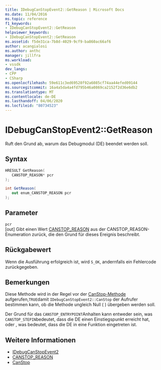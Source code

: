 ```yaml
---
title: IDebugCanStopEvent2::GetReason | Microsoft Docs
ms.date: 11/04/2016
ms.topic: reference
f1_keywords:
- IDebugCanStopEvent2::GetReason
helpviewer_keywords:
- IDebugCanStopEvent2::GetReason
ms.assetid: f5de31ca-7b8d-4029-9cf9-ba860ac66af6
author: acangialosi
ms.author: anthc
manager: jillfra
ms.workload:
- vssdk
dev_langs:
- CPP
- CSharp
ms.openlocfilehash: 59e611c3ed69528f92a6085cf74aa44efed09144
ms.sourcegitcommit: 16a4a5da4a4fd795b46a0869ca2152f2d36e6db2
ms.translationtype: MT
ms.contentlocale: de-DE
ms.lasthandoff: 04/06/2020
ms.locfileid: "80734523"
---
```

# <a name="idebugcanstopevent2getreason"></a>IDebugCanStopEvent2::GetReason
Ruft den Grund ab, warum das Debugmodul (DE) beendet werden soll.

## <a name="syntax"></a>Syntax

```cpp
HRESULT GetReason( 
   CANSTOP_REASON* pcr
);
```

```csharp
int GetReason( 
   out enum_CANSTOP_REASON pcr
);
```

## <a name="parameters"></a>Parameter
`pcr`\
[out] Gibt einen Wert [CANSTOP_REASON](../../../extensibility/debugger/reference/canstop-reason.md) aus der CANSTOP_REASON-Enumeration zurück, die den Grund für dieses Ereignis beschreibt.

## <a name="return-value"></a>Rückgabewert
 Wenn die Ausführung erfolgreich ist, wird `S_OK`, andernfalls ein Fehlercode zurückgegeben.

## <a name="remarks"></a>Bemerkungen
 Diese Methode wird in der Regel vor der [CanStop-Methode](../../../extensibility/debugger/reference/idebugcanstopevent2-canstop.md) aufgerufen,`TRUE`damit `IDebugCanStopEvent2::CanStop` der Aufrufer bestimmen kann, ob die Methode ungleich Null ( ) übergeben werden soll.

 Der Grund für das `CANSTOP_ENTRYPOINT`Anhalten kann entweder sein, was `CANSTOP_STEPIN`bedeutet, dass die DE einen Einstiegspunkt erreicht hat, oder , was bedeutet, dass die DE in eine Funktion eingetreten ist.

## <a name="see-also"></a>Weitere Informationen
- [IDebugCanStopEvent2](../../../extensibility/debugger/reference/idebugcanstopevent2.md)
- [CANSTOP_REASON](../../../extensibility/debugger/reference/canstop-reason.md)
- [CanStop](../../../extensibility/debugger/reference/idebugcanstopevent2-canstop.md)
